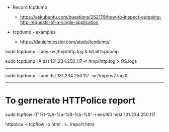 + Record tcpdump
    - https://askubuntu.com/questions/252179/how-to-inspect-outgoing-http-requests-of-a-single-application

+ tcpdump - examples
    - https://danielmiessler.com/study/tcpdump/


sudo tcpdump -i any -w /tmp/http.log &
killall tcpdump

sudo tcpdump -A dst 131.234.250.117 -r /tmp/http.log > OS.logs

---

sudo tcpdump -i any dst 131.234.250.117 -w /tmp/os2.log &

---

# To gernerate HTTPolice report

sudo tcpflow -T'%t-%A-%a-%B-%b-%#' -i ens160 host 131.234.250.117

httpolice -i tcpflow -o html . >../report.html